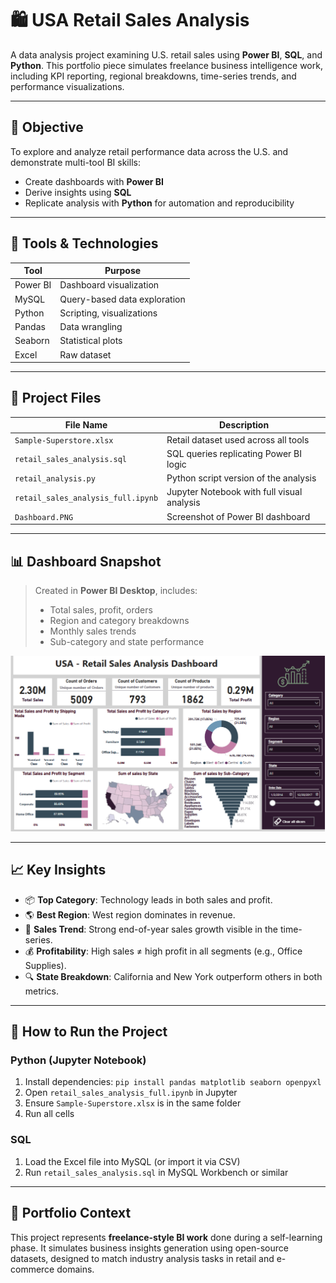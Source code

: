 # 🛍️ USA Retail Sales Analysis

A data analysis project examining U.S. retail sales using **Power BI**, **SQL**, and **Python**. This portfolio piece simulates freelance business intelligence work, including KPI reporting, regional breakdowns, time-series trends, and performance visualizations.

---

## 📌 Objective

To explore and analyze retail performance data across the U.S. and demonstrate multi-tool BI skills:
- Create dashboards with **Power BI**
- Derive insights using **SQL**
- Replicate analysis with **Python** for automation and reproducibility

---

## 🔧 Tools & Technologies

| Tool      | Purpose                        |
|-----------|--------------------------------|
| Power BI  | Dashboard visualization        |
| MySQL     | Query-based data exploration   |
| Python    | Scripting, visualizations      |
| Pandas    | Data wrangling                 |
| Seaborn   | Statistical plots              |
| Excel     | Raw dataset                    |

---

## 📂 Project Files

| File Name                       | Description                                      |
|--------------------------------|--------------------------------------------------|
| `Sample-Superstore.xlsx`       | Retail dataset used across all tools            |
| `retail_sales_analysis.sql`    | SQL queries replicating Power BI logic          |
| `retail_analysis.py`           | Python script version of the analysis           |
| `retail_sales_analysis_full.ipynb` | Jupyter Notebook with full visual analysis |
| `Dashboard.PNG`               | Screenshot of Power BI dashboard                |

---

## 📊 Dashboard Snapshot

> Created in **Power BI Desktop**, includes:
> - Total sales, profit, orders
> - Region and category breakdowns
> - Monthly sales trends
> - Sub-category and state performance

![Power BI Dashboard](Dashboard.PNG)

---

## 📈 Key Insights

- 📦 **Top Category**: Technology leads in both sales and profit.
- 🌎 **Best Region**: West region dominates in revenue.
- 🧾 **Sales Trend**: Strong end-of-year sales growth visible in the time-series.
- 💰 **Profitability**: High sales ≠ high profit in all segments (e.g., Office Supplies).
- 🔍 **State Breakdown**: California and New York outperform others in both metrics.

---

## 🚀 How to Run the Project

### Python (Jupyter Notebook)
1. Install dependencies: `pip install pandas matplotlib seaborn openpyxl`
2. Open `retail_sales_analysis_full.ipynb` in Jupyter
3. Ensure `Sample-Superstore.xlsx` is in the same folder
4. Run all cells

### SQL
1. Load the Excel file into MySQL (or import it via CSV)
2. Run `retail_sales_analysis.sql` in MySQL Workbench or similar

---

## 📁 Portfolio Context

This project represents **freelance-style BI work** done during a self-learning phase. It simulates business insights generation using open-source datasets, designed to match industry analysis tasks in retail and e-commerce domains.

